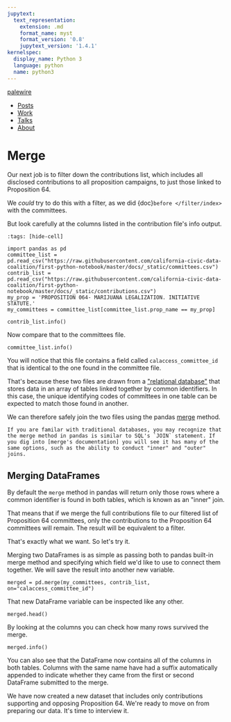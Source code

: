 ```yaml
---
jupytext:
  text_representation:
    extension: .md
    format_name: myst
    format_version: '0.8'
    jupytext_version: '1.4.1'
kernelspec:
  display_name: Python 3
  language: python
  name: python3
---
```


<nav>
  <div class="row">
    <div class="sevencol">
      <div class="shingle">
        <a href="https://palewi.re/">
          <div rel="rnews:copyrightedBy rnews:hasSource rnews:providedBy">
            <div about="http://palewi.re/" typeof="rnews:Organization">
              <div property="rnews:name">palewire</div>
            </div>
          </div>
        </a>
      </div>
    </div>
    <div class="fivecol last links">
      <ul>
        <li>
          <a href="http://palewi.re/posts/" title="Posts">
            Posts
          </a>
        </li>
        <li>
          <a href="http://palewi.re/work/" title="Work">
            Work
          </a>
        </li>
        <li>
          <a href="http://palewi.re/talks/" title="Talks">
            Talks
          </a>
        </li>
        <li>
          <a href="http://palewi.re/who-is-ben-welsh/" title="Who is Ben Welsh?">
            About
          </a>
        </li>
      </ul>
    </div>
  </div>
</nav>
<div class="row topbar">
    <div class="twelvecol last"></div>
</div>

# Merge

Our next job is to filter down the contributions list, which includes all disclosed contributions to all proposition campaigns, to just those linked to Proposition 64.

We *could* try to do this with a filter, as we did {doc}`before </filter/index>` with the committees.

But look carefully at the columns listed in the contribution file's info output.

```{code-cell}
:tags: [hide-cell]

import pandas as pd
committee_list = pd.read_csv("https://raw.githubusercontent.com/california-civic-data-coalition/first-python-notebook/master/docs/_static/committees.csv")
contrib_list = pd.read_csv("https://raw.githubusercontent.com/california-civic-data-coalition/first-python-notebook/master/docs/_static/contributions.csv")
my_prop = 'PROPOSITION 064- MARIJUANA LEGALIZATION. INITIATIVE STATUTE.'
my_committees = committee_list[committee_list.prop_name == my_prop]
```

```{code-cell}
contrib_list.info()
```

Now compare that to the committees file.

```{code-cell}
committee_list.info()
```

You will notice that this file contains a field called `calaccess_committee_id` that is identical to the one found in the committee file.

That's because these two files are drawn from a ["relational database"] that stores data in an array of tables linked together by common identifiers. In this case, the unique identifying codes of committees in one table can be expected to match those found in another.

We can therefore safely join the two files using the pandas [merge] method.

```{note}
If you are familar with traditional databases, you may recognize that the merge method in pandas is similar to SQL's `JOIN` statement. If you dig into [merge's documentation] you will see it has many of the same options, such as the ability to conduct "inner" and "outer" joins.
```

## Merging DataFrames

By default the `merge` method in pandas will return only those rows where a common identifier is found in both tables, which is known as an "inner" join.

That means that if we merge the full contributions file to our filtered list of Proposition 64 committees, only the contributions to the Proposition 64 committees will remain. The result will be equivalent to a filter.

That's exactly what we want. So let's try it.

Merging two DataFrames is as simple as passing both to pandas built-in merge method and specifying which field we'd like to use to connect them together. We will save the result into another new variable.

```{code-cell}
merged = pd.merge(my_committees, contrib_list, on="calaccess_committee_id")
```

That new DataFrame variable can be inspected like any other.

```{code-cell}
merged.head()
```

By looking at the columns you can check how many rows survived the merge.

```{code-cell}
merged.info()
```

You can also see that the DataFrame now contains all of the columns in both tables. Columns with the same name have had a suffix automatically appended to indicate whether they came from the first or second DataFrame submitted to the merge.

We have now created a new dataset that includes only contributions supporting and opposing Proposition 64. We're ready to move on from preparing our data. It's time to interview it.

["relational database"]: https://en.wikipedia.org/wiki/Relational_database
[merge]: https://pandas.pydata.org/pandas-docs/stable/reference/api/pandas.merge.html
[merge's documentation]: https://pandas.pydata.org/pandas-docs/stable/reference/api/pandas.merge.html
